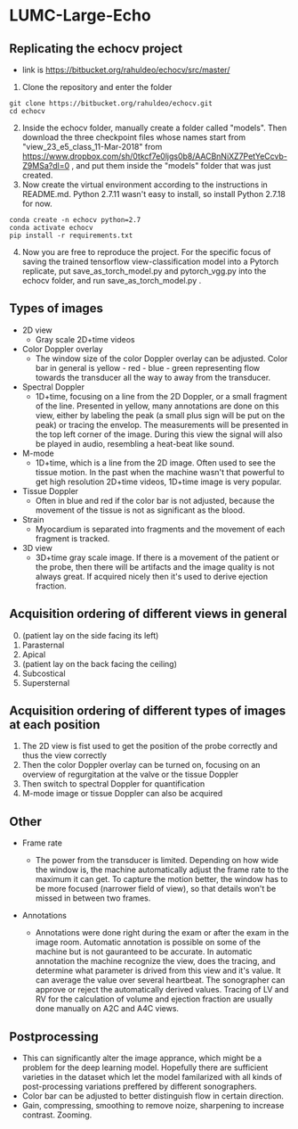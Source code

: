 # LUMC-Large-Echo

## Replicating the echocv project
* link is https://bitbucket.org/rahuldeo/echocv/src/master/
1. Clone the repository and enter the folder
```
git clone https://bitbucket.org/rahuldeo/echocv.git
cd echocv
```
2. Inside the echocv folder, manually create a folder called "models". Then download the three checkpoint files whose names start from "view_23_e5_class_11-Mar-2018" from https://www.dropbox.com/sh/0tkcf7e0ljgs0b8/AACBnNiXZ7PetYeCcvb-Z9MSa?dl=0 , and put them inside the "models" folder that was just created.
3. Now create the virtual environment according to the instructions in README.md. Python 2.7.11 wasn't easy to install, so install Python 2.7.18 for now.
```
conda create -n echocv python=2.7
conda activate echocv
pip install -r requirements.txt
```
4. Now you are free to reproduce the project. For the specific focus of saving the trained tensorflow view-classification model into a Pytorch replicate, put save_as_torch_model.py and pytorch_vgg.py into the echocv folder, and run save_as_torch_model.py .


## Types of images
* 2D view
    * Gray scale 2D+time videos
* Color Doppler overlay
    * The window size of the color Doppler overlay can be adjusted. Color bar in general is yellow - red - blue - green representing flow towards the transducer all the way to away from the transducer.
* Spectral Doppler
    * 1D+time, focusing on a line from the 2D Doppler, or a small fragment of the line. Presented in yellow, many annotations are done on this view, either by labeling the peak (a small plus sign will be put on the peak) or tracing the envelop. The measurements will be presented in the top left corner of the image. During this view the signal will also be played in audio, resembling a heat-beat like sound.
* M-mode
    * 1D+time, which is a line from the 2D image. Often used to see the tissue motion. In the past when the machine wasn't that powerful to get high resolution 2D+time videos, 1D+time image is very popular.
* Tissue Doppler
    * Often in blue and red if the color bar is not adjusted, because the movement of the tissue is not as significant as the blood.
* Strain
    * Myocardium is separated into fragments and the movement of each fragment is tracked.
* 3D view
    * 3D+time gray scale image. If there is a movement of the patient or the probe, then there will be artifacts and the image quality is not always great. If acquired nicely then it's used to derive ejection fraction.

## Acquisition ordering of different views in general
0. (patient lay on the side facing its left)
1. Parasternal
2. Apical
3. (patient lay on the back facing the ceiling)
4. Subcostical
5. Supersternal

## Acquisition ordering of different types of images at each position
1. The 2D view  is fist used to get the position of the probe correctly and thus the view correctly
2. Then the color Doppler overlay can be turned on, focusing on an overview of regurgitation at the valve or the tissue Doppler
3. Then switch to spectral Doppler for quantification
4. M-mode image or tissue Doppler can also be acquired

## Other
* Frame rate
    * The power from the transducer is limited. Depending on how wide the window is, the machine automatically adjust the frame rate to the maximum it can get. To capture the motion better, the window has to be more focused (narrower field of view), so that details won't be missed in between two frames.

* Annotations
    * Annotations were done right during the exam or after the exam in the image room. Automatic annotation is possible on some of the machine but is not gauranteed to be accurate. In automatic annotation the machine recognize the view, does the tracing, and determine what parameter is drived from this view and it's value. It can average the value over several heartbeat. The sonographer can approve or reject the automatically derived values. Tracing of LV and RV for the calculation of volume and ejection fraction are usually done manually on A2C and A4C views.


## Postprocessing
* This can significantly alter the image apprance, which might be a problem for the deep learning model. Hopefully there are sufficient varieties in the dataset which let the model familarized with all kinds of post-processing variations preffered by different sonographers.
* Color bar can be adjusted to better distinguish flow in certain direction.
* Gain, compressing, smoothing to remove noize, sharpening to increase contrast. Zooming.
